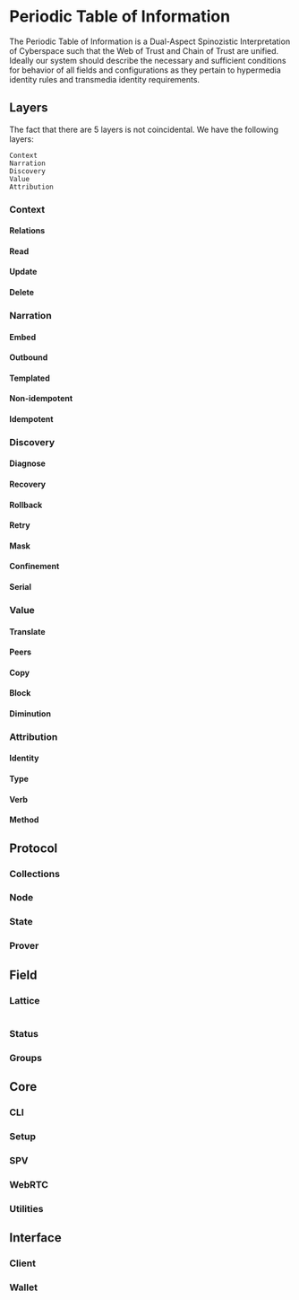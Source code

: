 # Periodic Table of Information

The Periodic Table of Information is a Dual-Aspect Spinozistic Interpretation
of Cyberspace such that the Web of Trust and Chain of Trust are unified. 
Ideally our system should describe the necessary and sufficient conditions 
for behavior of all fields and configurations as they pertain to hypermedia 
identity rules and transmedia identity requirements.

## Layers

The fact that there are 5 layers is not coincidental. We have the following
layers:

    Context
    Narration
    Discovery
    Value
    Attribution

### Context

#### Relations

#### Read

#### Update

#### Delete

### Narration

#### Embed

#### Outbound

#### Templated

#### Non-idempotent

#### Idempotent

### Discovery

#### Diagnose

#### Recovery

#### Rollback

#### Retry

#### Mask

#### Confinement

#### Serial

### Value

#### Translate

#### Peers

#### Copy

#### Block

#### Diminution

### Attribution

#### Identity

#### Type

#### Verb

#### Method

## Protocol

### Collections

### Node

### State

### Prover

## Field

### Lattice

<img src="" />

### Status

### Groups

## Core

### CLI

### Setup

### SPV

### WebRTC

### Utilities

## Interface

### Client

### Wallet

